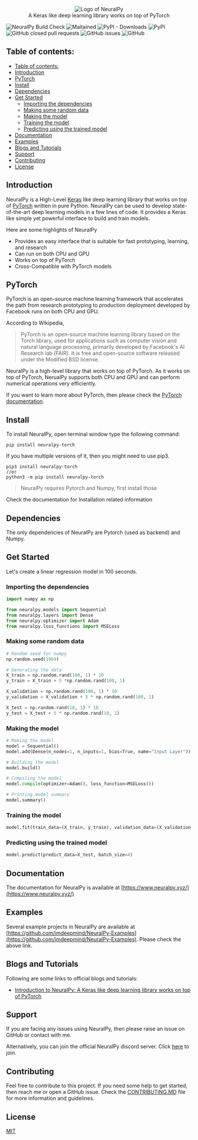 
<p align="center">
 <img src="https://user-images.githubusercontent.com/34741145/81591141-99752900-93d9-11ea-9ef6-cc2c68daaa19.png" alt="Logo of NeuralPy" />
 <br />
 A Keras like deep learning library works on top of PyTorch
</p>

![NeuralPy Build Check](https://github.com/imdeepmind/NeuralPy/workflows/NeuralPy%20Build%20Check/badge.svg)
![Maitained](https://img.shields.io/badge/Maitained%3F-Yes-brightgreen)
![PyPI - Downloads](https://img.shields.io/pypi/dw/neuralpy-torch?style=flat)
![PyPI](https://img.shields.io/pypi/v/neuralpy-torch?style=flat)
![GitHub closed pull requests](https://img.shields.io/github/issues-pr-closed/imdeepmind/NeuralPy?style=flat)
![GitHub issues](https://img.shields.io/github/issues/imdeepmind/NeuralPy?style=flat)
![GitHub](https://img.shields.io/github/license/imdeepmind/NeuralPy?style=flat)

## Table of contents:
- [Table of contents:](#table-of-contents)
- [Introduction](#introduction)
- [PyTorch](#pytorch)
- [Install](#install)
- [Dependencies](#dependencies)
- [Get Started](#get-started)
  - [Importing the dependencies](#importing-the-dependencies)
  - [Making some random data](#making-some-random-data)
  - [Making the model](#making-the-model)
  - [Training the model](#training-the-model)
  - [Predicting using the trained model](#predicting-using-the-trained-model)
- [Documentation](#documentation)
- [Examples](#examples)
- [Blogs and Tutorials](#blogs-and-tutorials)
- [Support](#support)
- [Contributing](#contributing)
- [License](#license)

## Introduction
NeuralPy is a High-Level [Keras](https://keras.io/) like deep learning library that works on top of [PyTorch](https://pytorch.org) written in pure Python. NeuralPy can be used to develop state-of-the-art deep learning models in a few lines of code. It provides a Keras like simple yet powerful interface to build and train models. 

Here are some highlights of NeuralPy
 - Provides an easy interface that is suitable for fast prototyping, learning, and research
 - Can run on both CPU and GPU
 - Works on top of PyTorch
 - Cross-Compatible with PyTorch models

## PyTorch
PyTorch is an open-source machine learning framework that accelerates the path from research prototyping to production deployment developed by Facebook runs on both CPU and GPU.

According to Wikipedia, 
> PyTorch is an open-source machine learning library based on the Torch library, used for applications such as computer vision and natural language processing, primarily developed by Facebook's AI Research lab (FAIR). It is free and open-source software released under the Modified BSD license.

NeuralPy is a high-level library that works on top of PyTorch. As it works on top of PyTorch, NerualPy supports both CPU and GPU and can perform numerical operations very efficiently.

If you want to learn more about PyTorch, then please check the [PyTorch documentation](https://pytorch.org/).

## Install
To install NeuralPy, open terminal window type the following command:
```
pip install neuralpy-torch
```
If you have multiple versions of it, then you might need to use pip3.
```
pip3 install neuralpy-torch
//or
python3 -m pip install neuralpy-torch
```
> NeuralPy requires Pytorch and Numpy, first install those

Check the documentation for Installation related information

## Dependencies
The only dependencies of NeuralPy are Pytorch (used as backend) and Numpy.

## Get Started
Let's create a linear regression model in 100 seconds.

### Importing the dependencies
```python
import numpy as np

from neuralpy.models import Sequential
from neuralpy.layers import Dense
from neuralpy.optimizer import Adam
from neuralpy.loss_functions import MSELoss
```

### Making some random data
```python
# Random seed for numpy
np.random.seed(1969)

# Generating the data
X_train = np.random.rand(100, 1) * 10
y_train = X_train + 5 *np.random.rand(100, 1)

X_validation = np.random.rand(100, 1) * 10
y_validation = X_validation + 5 * np.random.rand(100, 1)

X_test = np.random.rand(10, 1) * 10
y_test = X_test + 5 * np.random.rand(10, 1)
```

### Making the model
```python
# Making the model
model = Sequential()
model.add(Dense(n_nodes=1, n_inputs=1, bias=True, name="Input Layer"))

# Building the model
model.build()

# Compiling the model
model.compile(optimizer=Adam(), loss_function=MSELoss())

# Printing model summary
model.summary()
```

### Training the model
```python
model.fit(train_data=(X_train, y_train), validation_data=(X_validation, y_validation), epochs=300, batch_size=4)
```

### Predicting using the trained model
```python
model.predict(predict_data=X_test, batch_size=4)
```

## Documentation
The documentation for NeuralPy is available at [https://www.neuralpy.xyz/](https://www.neuralpy.xyz/)

## Examples  
Several example projects in NeuralPy are available at [https://github.com/imdeepmind/NeuralPy-Examples](https://github.com/imdeepmind/NeuralPy-Examples). Please check the above link.

## Blogs and Tutorials
Following are some links to official blogs and tutorials:
  - [Introduction to NeuralPy: A Keras like deep learning library works on top of PyTorch](https://medium.com/@imdeepmind/introduction-to-neuralpy-a-keras-like-deep-learning-library-works-on-top-of-pytorch-3bbf1b887561)

## Support
If you are facing any issues using NeuralPy, then please raise an issue on GitHub or contact with me. 

Alternatively, you can join the official NeuralPy discord server. Click [here](https://discord.gg/6aTTwbW) to join.

## Contributing
Feel free to contribute to this project. If you need some help to get started, then reach me or open a GitHub issue. Check the [CONTRIBUTING.MD](https://github.com/imdeepmind/NeuralPy/blob/master/CONTRIBUTING.md) file for more information and guidelines.

## License
[MIT](https://github.com/imdeepmind/NeuralPy/blob/master/LICENSE)

